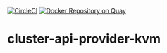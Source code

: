 [![CircleCI](https://circleci.com/gh/giantswarm/cluster-api-provider-kvm.svg?&style=shield)](https://circleci.com/gh/giantswarm/cluster-api-provider-kvm)
[![Docker Repository on Quay](https://quay.io/repository/giantswarm/cluster-api-provider-kvm/status "Docker Repository on Quay")](https://quay.io/repository/giantswarm/cluster-api-provider-kvm)

# cluster-api-provider-kvm
